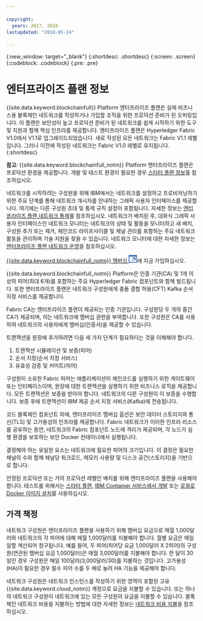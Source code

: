 ```yaml
---

copyright:
  years: 2017, 2018
lastupdated: "2018-05-24"

---
```


{:new_window: target="_blank"}
{:shortdesc: .shortdesc}
{:screen: .screen}
{:codeblock: .codeblock}
{:pre: .pre}

# 엔터프라이즈 플랜 정보

{{site.data.keyword.blockchainfull}} Platform 엔터프라이즈 플랜은 실제 비즈니스용 블록체인 네트워크를 작성하거나 가입할 조직을 위한 프로덕션 준비가 된 오퍼링입니다. 이 플랜은 보안성이 높고 프로덕션 준비가 된 네트워크를 쉽게 시작하기 위한 도구 및 지원과 함께 핵심 인프라를 제공합니다. 엔터프라이즈 플랜은 Hyperledger Fabric V1.0에서 V1.1로 업그레이드되었습니다. 새로 작성된 모든 네트워크는 Fabric V1.1 레벨입니다. 그러나 이전에 작성된 네트워크는 Fabric V1.0 레벨로 유지됩니다.
{:shortdesc}

**참고**: {{site.data.keyword.blockchainfull_notm}} Platform 엔터프라이즈 플랜은 프로덕션 환경을 제공합니다. 개발 및 테스트 환경이 필요한 경우 [스타터 플랜 정보](starter_plan.html)를 참조하십시오.

네트워크를 시작하려는 구성원을 위해 IBM에서는 네트워크를 설정하고 프로비저닝하기 위한 주요 단계를 통해 네트워크 개시자를 안내하는 그래픽 사용자 인터페이스를 제공합니다. 여기에는 다른 구성원 초대 및 통제 규칙 설정이 포함됩니다. 자세한 정보는 [엔터프라이즈 플랜 네트워크 통제](get_start.html)를 참조하십시오. 네트워크가 배치된 후, 대화식 그래픽 사용자 인터페이스인 네트워크 모니터는 네트워크의 상태 및 활동을 모니터하고 새 배치, 구성원 추가 또는 제거, 체인코드 라이프사이클 및 채널 관리를 포함하는 주요 네트워크 활동을 관리하며 기술 지원을 찾을 수 있습니다. 네트워크 모니터에 대한 자세한 정보는 [엔터프라이즈 플랜 네트워크 운영](v10_dashboard.html)을 참조하십시오.

[{{site.data.keyword.blockchainfull_notm}} 멤버십 ![외부 링크 아이콘](images/external_link.svg "외부 링크 아이콘")](https://console.bluemix.net/catalog/services/blockchain?env_id=ibm:yp:us-south&taxonomyNavigation=apps)에 지금 가입하십시오.

{{site.data.keyword.blockchainfull_notm}} Platform은 인증 기관(CA) 및 1개 이상의 피어(최대 6개)를 포함하는 주요 Hyperledger Fabric 컴포넌트와 함께 빌드됩니다.  또한 엔터프라이즈 플랜은 네트워크 구성원에게 충돌 결함 허용(CFT) Kafka 순서 지정 서비스를 제공합니다.

Fabric CA는 엔터프라이즈 플랜이 제공되는 인증 기관입니다. 구성원당 두 개의 중간 CA가 제공되며, 이는 네트워크에 멤버십 권한을 부여합니다. 또한 구성원은 CA를 사용하여 네트워크의 사용자에게 멤버십(인증서)을 제공할 수 있습니다.

트랜잭션을 원장에 추가하려면 다음 세 가지 단계가 필요하다는 것을 이해해야 합니다.  
1. 트랜잭션 시뮬레이션 및 보증(피어)
2. 순서 지정(순서 지정 서비스)
3. 유효성 검증 및 커미트(피어)

구성원이 소유한 Fabric 피어는 애플리케이션이 체인코드를 실행하기 위한 게이트웨이 또는 인터페이스이며, 원장에 대한 트랜잭션을 실행하기 위한 비즈니스 로직을 제공합니다.  모든 트랜잭션은 보증을 받아야 합니다. 네트워크의 다른 구성원이 이 보증을 수행합니다. 보증 후에 트랜잭션이 IBM 제공 순서 지정 서비스(Kafka)에 전송됩니다.

코드 블록체인 컴포넌트 외에, 엔터프라이즈 멤버십 옵션은 보안 데이터 스토리지와 통신(TLS) 및 고가용성의 인프라를 제공합니다.  Fabric 네트워크가 이러한 인프라 리소스를 공유하는 동안, 네트워크의 Fabric 컴포넌트 노드에 격리가 제공되며, 각 노드가 실행 환경을 보호하는 보안 Docker 컨테이너에서 실행됩니다.

결정해야 하는 유일한 요소는 네트워크에 필요한 피어의 크기입니다. 이 결정은 필요한 채널의 수와 함께 채널당 워크로드, 메모리 사용량 및 디스크 공간(스토리지)을 기반으로 합니다.

안정된 프로덕션 또는 거의 프로덕션 레벨인 배치를 위해 엔터프라이즈 플랜을 사용해야 합니다. 테스트를 위해서는 [스타터 플랜](starter_plan.html), [IBM Container 서비스에서 개발](https://ibm-blockchain.github.io/) 또는 [로컬로 Docker 이미지 설치](http://hyperledger-fabric.readthedocs.io/en/latest/build_network.html)를 사용하십시오.

<!--- The Enterprise plan provides the ordering service and CA. The membership fee is $1,000, and a per peer fee of $1,000 that is associated with the network. If you want to have high availability (HA), you must purchase an additional peer to provide the HA capabilities. For example, one organization (associated membership fee of $1,000) of two peers ($1,000 X 2 peers) with HA ($1,000 X 2 HA peers) requires a monthly charge of $5,000.  --->

## 가격 책정  
네트워크 구성원은 엔터프라이즈 플랜을 사용하기 위해 멤버십 요금으로 매월 1,000달러와 네트워크의 각 피어에 대해 매월 1,000달러를 지불해야 합니다.  월별 요금은 매일 일할 계산되어 청구됩니다.  예를 들어, 두 피어(피어당 요금 1,000달러 X 2피어)의 구성원(연관된 멤버십 요금 1,000달러)은 매월 3,000달러를 지불해야 합니다.  한 달이 30일인 경우 구성원은 매일 100달러(3,000달러/30)를 지불하는 것입니다.  고가용성(HA)이 필요한 경우 필수 피어 수를 두 배로 늘려 HA 기능을 제공해야 합니다.

네트워크 구성원은 네트워크 인스턴스를 작성하기 위한 영역이 포함된 고유 {{site.data.keyword.cloud_notm}} 계정으로 요금을 지불할 수 있습니다.  또는 하나의 네트워크 구성원이 네트워크에 있는 모든 구성원의 요금을 지불할 수 있습니다.  블록체인 네트워크 비용을 지불하는 방법에 대한 자세한 정보는 [네트워크 비용 지불](howto/pay_for_the_network.html)을 참조하십시오.
